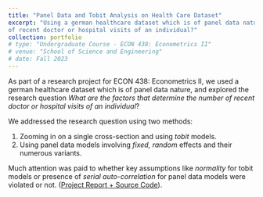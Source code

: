 ```yaml
---
title: "Panel Data and Tobit Analysis on Health Care Dataset"
excerpt: "Using a german healthcare dataset which is of panel data nature, we explored the research question What are the factors that determine the number
of recent doctor or hospital visits of an individual?"
collection: portfolio
# type: "Undergraduate Course - ECON 438: Econometrics II"
# venue: "School of Science and Engineering"
# date: Fall 2023
---
```


As part of a research project for ECON 438: Econometrics II, we used a german healthcare dataset which is of panel data nature, and explored the research question *What are the factors that determine the number
of recent doctor or hospital visits of an individual*?

We addressed the research question using two methods:
1. Zooming in on a single cross-section and using *tobit* models.
2. Using panel data models involving *fixed, random* effects and their numerous variants.

Much attention was paid to whether key assumptions like *normality* for tobit models or presence of *serial auto-correlation* for panel data models were violated or not. ([Project Report + Source Code](https://drive.google.com/drive/folders/1bs1F2-XmUO2qL9M3gwKL2TXHLgkOmlAE?usp=sharing)).


